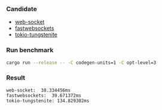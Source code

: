 ### Candidate

- [web-socket](https://github.com/nurmohammed840/websocket.rs)
- [fastwebsockets](https://github.com/denoland/fastwebsockets)
- [tokio-tungstenite](https://github.com/snapview/tokio-tungstenite)

### Run benchmark

```bash
cargo run --release -- -C codegen-units=1 -C opt-level=3
```

### Result

```
web-socket:  38.334456ms
fastwebsockets:  39.671372ms
tokio-tungstenite: 134.829302ms
```
